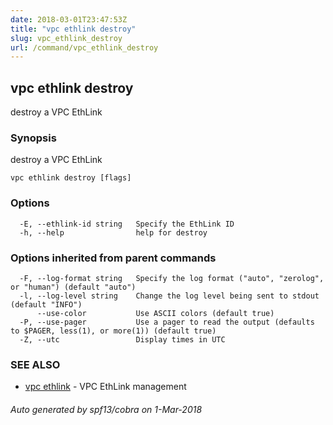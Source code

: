 ```yaml
---
date: 2018-03-01T23:47:53Z
title: "vpc ethlink destroy"
slug: vpc_ethlink_destroy
url: /command/vpc_ethlink_destroy
---
```

## vpc ethlink destroy

destroy a VPC EthLink

### Synopsis


destroy a VPC EthLink

```
vpc ethlink destroy [flags]
```

### Options

```
  -E, --ethlink-id string   Specify the EthLink ID
  -h, --help                help for destroy
```

### Options inherited from parent commands

```
  -F, --log-format string   Specify the log format ("auto", "zerolog", or "human") (default "auto")
  -l, --log-level string    Change the log level being sent to stdout (default "INFO")
      --use-color           Use ASCII colors (default true)
  -P, --use-pager           Use a pager to read the output (defaults to $PAGER, less(1), or more(1)) (default true)
  -Z, --utc                 Display times in UTC
```

### SEE ALSO
* [vpc ethlink](/command/vpc_ethlink)	 - VPC EthLink management

###### Auto generated by spf13/cobra on 1-Mar-2018
